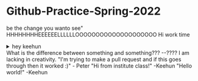 # Github-Practice-Spring-2022

be the change you wanto see"
HHHHHHHHEEEEEELLLLLLOOOOOOOOOOOOOOOOOOOO
Hi
work time
<details><summary>hey keehun</summary>check this out</details>
What is the difference between something and something??? --????
I am lacking in creativity.
"I'm trying to make a pull request and if this goes through then it worked :)" - Peter
"Hi from institute class!" -Keehun
"Hello world!" -Keehun

